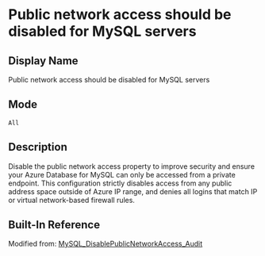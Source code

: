 # Public network access should be disabled for MySQL servers

## Display Name

Public network access should be disabled for MySQL servers

## Mode

`All`

## Description

Disable the public network access property to improve security and ensure your Azure Database for MySQL can only be accessed from a private endpoint. This configuration strictly disables access from any public address space outside of Azure IP range, and denies all logins that match IP or virtual network-based firewall rules.

## Built-In Reference

Modified from: [MySQL_DisablePublicNetworkAccess_Audit](https://github.com/Azure/azure-policy/blob/master/built-in-policies/policyDefinitions/SQL/MySQL_DisablePublicNetworkAccess_Audit.json)